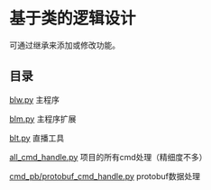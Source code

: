 # 基于类的逻辑设计

可通过继承来添加或修改功能。

## 目录

[blw.py](blw.md) 主程序

[blm.py](blm.md) 主程序扩展

[blt.py](blt.md) 直播工具

[all_cmd_handle.py](all_cmd_handle.md) 项目的所有cmd处理（精细度不多）

[cmd_pb/protobuf_cmd_handle.py](protobuf_cmd_handle.md) protobuf数据处理
